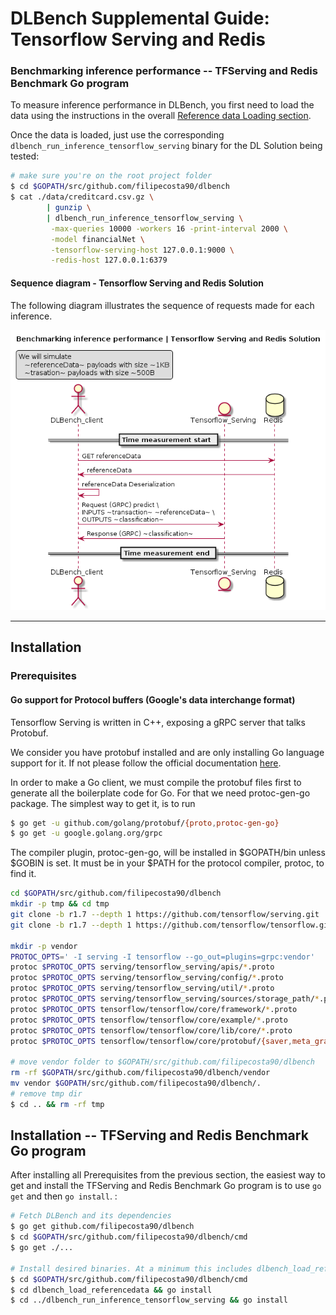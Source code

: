 # DLBench Supplemental Guide: Tensorflow Serving and Redis

### Benchmarking inference performance -- TFServing and Redis Benchmark Go program

To measure inference performance in DLBench, you first need to load
the data using the instructions in the overall [Reference data Loading section](https://github.com/filipecosta90/dlbench#reference-data-loading). 

Once the data is loaded,
just use the corresponding `dlbench_run_inference_tensorflow_serving` binary for the DL Solution
being tested:

```bash
# make sure you're on the root project folder
$ cd $GOPATH/src/github.com/filipecosta90/dlbench
$ cat ./data/creditcard.csv.gz \
        | gunzip \
        | dlbench_run_inference_tensorflow_serving \
         -max-queries 10000 -workers 16 -print-interval 2000 \
         -model financialNet \
         -tensorflow-serving-host 127.0.0.1:9000 \
         -redis-host 127.0.0.1:6379 
```

#### Sequence diagram - Tensorflow Serving and Redis Solution

The following diagram illustrates the sequence of requests made for each inference.

![Sequence diagram - Tensorflow Serving and Redis Solution][dlbench_client_tfserving]

[dlbench_client_tfserving]: ./dlbench_client_tfserving.png

---

## Installation

### Prerequisites

#### Go support for Protocol buffers (Google's data interchange format)
                                                                                                        
                                                             
 
 Tensorflow Serving is written in C++, exposing a gRPC server that talks Protobuf.
  
  We consider you have protobuf installed and are only installing Go language support for it. If not please follow the official documentation [here](
                                                                                    https://github.com/protocolbuffers/protobuf/).
                                                                                    
                                                                                    
In order to make a Go client, we must compile the protobuf files first to generate all the boilerplate code for Go. For that we need protoc-gen-go package.
The simplest way to get it, is to run

 ```bash
 $ go get -u github.com/golang/protobuf/{proto,protoc-gen-go}
 $ go get -u google.golang.org/grpc
 ```

 
 The compiler plugin, protoc-gen-go, will be installed in $GOPATH/bin unless $GOBIN is set. It must be in your $PATH for the protocol compiler, protoc, to find it.


```bash
cd $GOPATH/src/github.com/filipecosta90/dlbench
mkdir -p tmp && cd tmp
git clone -b r1.7 --depth 1 https://github.com/tensorflow/serving.git
git clone -b r1.7 --depth 1 https://github.com/tensorflow/tensorflow.git

mkdir -p vendor
PROTOC_OPTS=' -I serving -I tensorflow --go_out=plugins=grpc:vendor'
protoc $PROTOC_OPTS serving/tensorflow_serving/apis/*.proto
protoc $PROTOC_OPTS serving/tensorflow_serving/config/*.proto
protoc $PROTOC_OPTS serving/tensorflow_serving/util/*.proto
protoc $PROTOC_OPTS serving/tensorflow_serving/sources/storage_path/*.proto
protoc $PROTOC_OPTS tensorflow/tensorflow/core/framework/*.proto
protoc $PROTOC_OPTS tensorflow/tensorflow/core/example/*.proto
protoc $PROTOC_OPTS tensorflow/tensorflow/core/lib/core/*.proto
protoc $PROTOC_OPTS tensorflow/tensorflow/core/protobuf/{saver,meta_graph}.proto

# move vendor folder to $GOPATH/src/github.com/filipecosta90/dlbench
rm -rf $GOPATH/src/github.com/filipecosta90/dlbench/vendor
mv vendor $GOPATH/src/github.com/filipecosta90/dlbench/.
# remove tmp dir
$ cd .. && rm -rf tmp
 ```
 
 
## Installation -- TFServing and Redis Benchmark Go program
After installing all Prerequisites from the previous section, the easiest way to get and install the TFServing and Redis Benchmark Go program is to use
`go get` and then `go install`. :

```bash
# Fetch DLBench and its dependencies
$ go get github.com/filipecosta90/dlbench
$ cd $GOPATH/src/github.com/filipecosta90/dlbench/cmd
$ go get ./...

# Install desired binaries. At a minimum this includes dlbench_load_referencedata, and one dlbench_run_inference_* binary:
$ cd $GOPATH/src/github.com/filipecosta90/dlbench/cmd
$ cd dlbench_load_referencedata && go install
$ cd ../dlbench_run_inference_tensorflow_serving && go install
```

